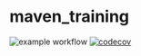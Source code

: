 # maven_training

![example workflow](https://github.com/bapthub/maven_training/actions/workflows/build.yml/badge.svg)
[![codecov](https://codecov.io/gh/bapthub/maven_training/branch/main/graph/badge.svg)](https://codecov.io/gh/bapthub/maven_training)